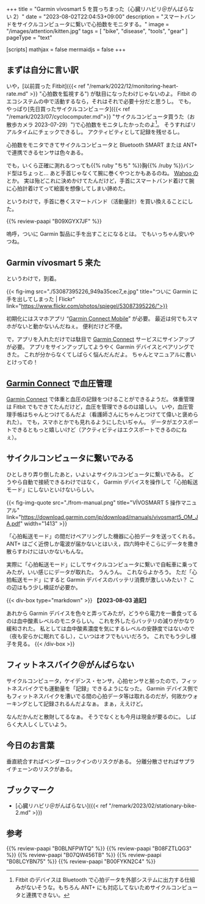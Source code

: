 +++
title = "Garmin vívosmart 5 を買っちまった（心臓リハビリ＠がんばらない 2）"
date =  "2023-08-02T22:04:53+09:00"
description = "スマートバンドをサイクルコンピュータに繋いで心拍数をモニタする。"
image = "/images/attention/kitten.jpg"
tags = [ "bike", "disease", "tools", "gear" ]
pageType = "text"

[scripts]
  mathjax = false
  mermaidjs = false
+++

## まずは自分に言い訳

いや，[以前買った Fitbit]({{< ref "/remark/2022/12/monitoring-heart-rate.md" >}} "心拍数を監視する") が駄目になったわけじゃないのよ。
Fitbit のエコシステムの中で活動するなら，それはそれで必要十分だと思うし。
でも，やっぱり[先日買ったサイクルコンピュータ]({{< ref "/remark/2023/07/cyclocomputer.md">}} "サイクルコンピュータ買うた（お散歩カメラ 2023-07-29）")で心拍数をモニタしたかったのよ[^fb1]。
そうすればリアルタイムにチェックできるし。
アクティビティとして記録を残せるし。

[^fb1]: Fitbit のデバイスは Bluetooth で心拍データを外部システムに出力する仕組みがないそうな。もちろん ANT+ にも対応してないためサイクルコンピュータと連携できない。

心拍数をモニタできてサイクルコンピュータと Bluetooth SMART または ANT+ で連携できるセンサは色々ある。

でも，いくら正確に測れるつっても{{% ruby "ちち" %}}胸{{% /ruby %}}バンド型はちょっと...
あと手首じゃなくて腕に巻くやつとかもあるのね。
[Wahoo の](https://www.amazon.co.jp/dp/B078GRMFSN?tag=baldandersinf-22&linkCode=ogi&th=1&psc=1 "Amazon | Wahoo TICKR FITハートレートアームバンド、Bluetooth/ANT + | WAHOO(ワフー) | 心拍計")とか。
実は殆どこれに決めかけてたんだけど，手首にスマートバンド着けて腕に心拍計着けてって絵面を想像してしまい諦めた。

というわけで，手首に巻くスマートバンド（活動量計）を買い換えることにした。

{{% review-paapi "B09XGYX7JF" %}} <!-- GARMIN vívosmart 5 -->

嗚呼，ついに Garmin 製品に手を出すことになるとは。
でもいっちゃん安いやつね。

## Garmin vívosmart 5 来た

というわけで，到着。

{{< fig-img src="./53087395226_949a35cec7_e.jpg" title="ついに Garmin に手を出してしまった | Flickr" link="https://www.flickr.com/photos/spiegel/53087395226/">}}

初期化にはスマホアプリ “[Garmin Connect Mobile](https://www.garmin.co.jp/products/apps/garmin-connect-mobile/ "Garmin Connect™ Mobile App")” が必要。
最近は何でもスマホがないと動かないんだねぇ。
便利だけど不便。

で，アプリを入れただけでは駄目で [Garmin Connect] サービスにサインアップが必要。
アプリをサインアップしてようやく Garmin デバイスとペアリングできた。
これが分からなくてしばらく悩んだんだよ。
ちゃんとマニュアルに書いとけっての！

## [Garmin Connect] で血圧管理

[Garmin Connect] で体重と血圧の記録をつけることができるようだ。
体重管理は Fitbit でもできてたんだけど，血圧を管理できるのは嬉しい。
いや，血圧管理手帳はちゃんとつけてるんだよ（看護師さんにちゃんとつけてて偉いと褒められた）。
でも，スマホとかでも見れるようにしたいぢゃん。
データがエクスポートできるともっと嬉しいけど（アクティビティはエクスポートできるのにねぇ）。

## サイクルコンピュータに繋いでみる

ひとしきり弄り倒したあと，いよいよサイクルコンピュータに繋いでみる。
どうやら自動で接続できるわけではなく， Garmin デバイスを操作して「心拍転送モード」にしないといけないらしい。

{{< fig-img-quote src="./from-manual.png" title="VÍVOSMART 5 操作マニュアル" link="https://download.garmin.com/jp/download/manuals/vivosmart5_OM_JA.pdf" width="1413" >}}

「心拍転送モード」の間だけペアリングした機器に心拍データを送ってくれる。
ANT+ はごく近傍しか電波が届かないとはいえ，四六時中そこらにデータを撒き散らすわけにはいかないもんな。

実際に「心拍転送モード」にしてサイクルコンピュータに繋いで自転車に乗ってみたが，いい感じにデータが取れた。
うんうん。
これならよかろう。
ただ「心拍転送モード」にすると Garmin デバイスのバッテリ消費が激しいみたい？ この辺はもう少し検証が必要か。

{{< div-box type="markdown" >}}
**【2023-08-03 追記】**

あれから Garmin デバイスを色々と弄ってみたが，どうやら電力を一番食ってるのは血中酸素レベルのモニタらしい。
これを外したらバッテリの減りがかなり緩和された。
私としては血中酸素濃度を気にするレベルの安静度ではないので（夜も安らかに眠れてるし），こいつはオフでもいいだろう。
これでもう少し様子を見る。
{{< /div-box >}}

## フィットネスバイク＠がんばらない

サイクルコンピュータ，ケイデンス・センサ，心拍センサと揃ったので，フィットネスバイクでも運動量を「記録」できるようになった。
Garmin デバイス側でもフィットネスバイクを漕いでる間の心拍データ等は取れるのだが，何故かウォーキングとして記録されるんだよなぁ。
まぁ，ええけど。

なんだかんだと散財してるなぁ。
そうでなくとも今月は現金が要るのに。
しばらく大人しくしていよう。

## 今日のお言葉

垂直統合すればベンダーロックインのリスクがある。
分離分散させればサプライチェーンのリスクがある。

## ブックマーク

- [心臓リハビリ＠がんばらない]({{< ref "/remark/2023/02/stationary-bike-2.md" >}})

[Garmin Connect]: https://connect.garmin.com/

## 参考

{{% review-paapi "B0BLNFPWTQ" %}} <!-- trimm ROLLIN サイクルコンピュータ -->
{{% review-paapi "B08FZTLQG3" %}} <!-- フィットネスバイク -->
{{% review-paapi "B07QW456TB" %}} <!-- フロアマット -->
{{% review-paapi "B08LCYBN75" %}} <!-- トレーニングベルト -->
{{% review-paapi "B00FYKN2C4" %}} <!-- ささみさん@がんばらない -->
